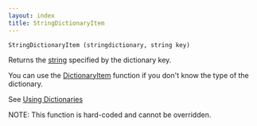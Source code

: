 ```yaml
---
layout: index
title: StringDictionaryItem
---
```


    StringDictionaryItem (stringdictionary, string key)

Returns the [string](../types/string.html) specified by the dictionary key.

You can use the [DictionaryItem](dictionaryitem.html) function if you don't know the type of the dictionary.

See [Using Dictionaries](../using_dictionaries.html)

NOTE: This function is hard-coded and cannot be overridden.
